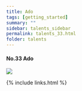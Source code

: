 ```yaml
---
title: Ado
tags: [getting_started]
summary: ""
sidebar: talents_sidebar
permalink: talents_33.html
folder: talents
---
```


#### No.33 Ado

![](https://yt3.ggpht.com/ytc/AKedOLSuKeaRMl8BQi69wxoCqH-GvJKf_6JAOlisyKpxRw=s176-c-k-c0x00ffffff-no-rj)





{% include links.html %}
